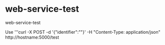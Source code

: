 # web-service-test
web-service-test

Use
'''curl -X POST -d '{"identifier":"<test-identifier>"}' -H "Content-Type: application/json"  http://hostname:5000/test
